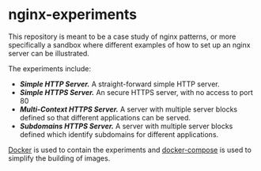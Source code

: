 nginx-experiments
=================

This repository is meant to be a case study of nginx patterns, or more
specifically a sandbox where different examples of how to set up an nginx
server can be illustrated.

The experiments include:

* ___Simple HTTP Server.___ A straight-forward simple HTTP server.
* ___Simple HTTPS Server.___ An secure HTTPS server, with no access to port 80
* ___Multi-Context HTTPS Server.___ A server with multiple server blocks
  defined so that different applications can be served.
* ___Subdomains HTTPS Server.___ A server with multiple server blocks defined
  which identify subdomains for different applications.

[Docker](https://www.docker.com) is used to contain the experiments and
[docker-compose](https://www.docker.com/products/docker-compose) is used
to simplify the building of images.

